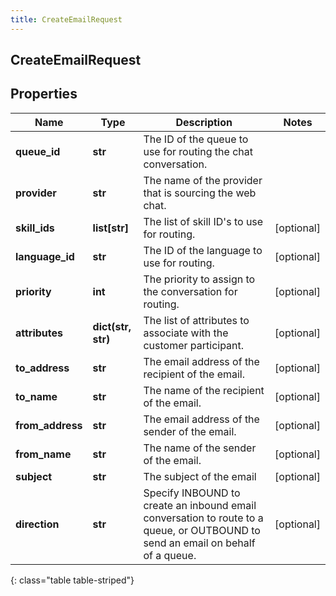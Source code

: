 ```yaml
---
title: CreateEmailRequest
---
```

## CreateEmailRequest

## Properties

|Name | Type | Description | Notes|
|------------ | ------------- | ------------- | -------------|
| **queue_id** | **str** | The ID of the queue to use for routing the chat conversation. | |
| **provider** | **str** | The name of the provider that is sourcing the web chat. | |
| **skill_ids** | **list[str]** | The list of skill ID&#39;s to use for routing. | [optional] |
| **language_id** | **str** | The ID of the language to use for routing. | [optional] |
| **priority** | **int** | The priority to assign to the conversation for routing. | [optional] |
| **attributes** | **dict(str, str)** | The list of attributes to associate with the customer participant. | [optional] |
| **to_address** | **str** | The email address of the recipient of the email. | [optional] |
| **to_name** | **str** | The name of the recipient of the email. | [optional] |
| **from_address** | **str** | The email address of the sender of the email. | [optional] |
| **from_name** | **str** | The name of the sender of the email. | [optional] |
| **subject** | **str** | The subject of the email | [optional] |
| **direction** | **str** | Specify INBOUND to create an inbound email conversation to route to a queue, or OUTBOUND to send an email on behalf of a queue. | [optional] |
{: class="table table-striped"}


